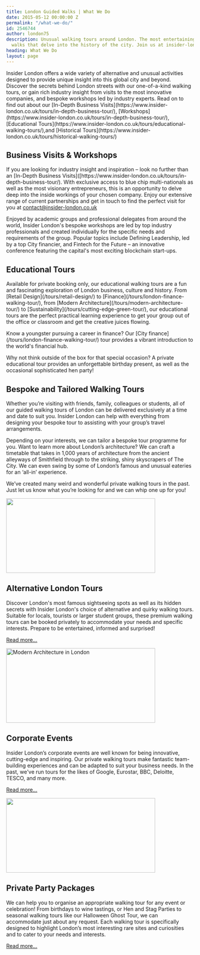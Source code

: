 ```yaml
---
title: London Guided Walks | What We Do
date: 2015-05-12 00:00:00 Z
permalink: "/what-we-do/"
id: 2546744
author: london75
description: Unusual walking tours around London. The most entertaining London guided
  walks that delve into the history of the city. Join us at insider-london.co.uk.
heading: What We Do
layout: page
---
```


<p>Insider London offers a wide variety of alternative and unusual activities designed to provide unique insight into this global city and beyond. Discover the secrets behind London streets with our one-of-a-kind walking tours, or gain rich industry insight from visits to the most innovative companies, and bespoke workshops led by industry experts. Read on to find out about our [In-Depth Business Visits](https://www.insider-london.co.uk/tours/in-depth-business-tour/), 
[Workshops](https://www.insider-london.co.uk/tours/in-depth-business-tour/), [Educational Tours](https://www.insider-london.co.uk/tours/educational-walking-tours/),​and [Historical Tours](https://www.insider-london.co.uk/tours/historical-walking-tours/)</p>

## Business Visits & Workshops

<p>If you are looking for industry insight and inspiration – look no further than an [In-Depth Business Visits]([https://www.insider-london.co.uk/tours/in-depth-business-tour/). With exclusive access to blue chip multi-nationals as well as the most visionary entrepreneurs, this is an opportunity to delve deep into the inside workings of your chosen company. Enjoy our extensive range of current partnerships and get in touch to find the perfect visit for you at <a href="mailto:contact@insider-london.co.uk">contact@insider-london.co.uk</a> </p>


<p>Enjoyed by academic groups and professional delegates from around the world, Insider London's bespoke workshops are led by top industry professionals and created individually for the specific needs and requirements of the group. Popular topics include Defining Leadership, led by a top City financier, and Fintech for the Future – an innovative conference featuring the capital's most exciting blockchain start-ups.</p>

## Educational Tours


<p>Available for private booking only, our educational walking tours are a fun and fascinating exploration of London business, culture and history. From [Retail Design](/tours/retail-design/) to [Finance](/tours/london-finance-walking-tour/),  from [Modern Architecture](/tours/modern-architecture-tour/) to [Sustainability](/tours/cutting-edge-green-tour/), our educational tours are the perfect practical learning experience to get your group out of the office or classroom and get the creative juices flowing. </p>


<p> Know a youngster pursuing a career in finance? Our [City finance](/tours/london-finance-walking-tour/) tour provides a vibrant introduction to the world's financial hub. </p>


<p>Why not think outside of the box for that special occasion? A private educational tour provides an unforgettable birthday present, as well as the occasional sophisticated hen party!</p>

<div>
<h2>Bespoke and Tailored Walking Tours</h2>
<p>Whether you’re visiting with friends, family, colleagues or students, all of our guided walking tours of London can be delivered exclusively at a time and date to suit you. Insider London can help with everything from designing your bespoke tour to assisting with your group’s travel arrangements.</p>
<p>Depending on your interests, we can tailor a bespoke tour programme for you. Want to learn more about London’s architecture? We can craft a timetable that takes in 1,000 years of architecture from the ancient alleyways of Smithfield through to the striking, shiny skyscrapers of The City. We can even swing by some of London’s famous and unusual eateries for an ‘all-in’ experience.</p>
<p>We’ve created many weird and wonderful private walking tours in the past. Just let us know what you’re looking for and we can whip one up for you!</p>
<img src="/wp-content/uploads/2015/04/5103793738_5df66b09ba_o-400x200.jpeg" width="400" height="200" alt="" title="" />
</div>

<div>
	<h2>Alternative London Tours</h2>
	<p>Discover London's most famous sightseeing spots as well as its hidden secrets with Insider London's choice of alternative and quirky walking tours. Suitable for locals, tourists or larger student groups, these premium walking tours can be booked privately to accommodate your needs and specific interests. Prepare to be entertained, informed and surprised!</p>
	<p><a href="/alternative-london-tours" title="">Read more...</a></p>
	<img src="/wp-content/uploads/2015/04/Modern-Architecture-400x200.jpg" width="400" height="200" alt="Modern Architecture in London" title="Modern Architecture in London" />
</div>

<div>
	<h2>Corporate Events</h2>
	<p>Insider London’s corporate events are well known for being innovative, cutting-edge and inspiring. Our private walking tours make fantastic team-building experiences and can be adapted to suit your business needs. In the past, we've run tours for the likes of Google, Eurostar, BBC, Deloitte, TESCO, and many more.</p>
	<p><a href="/corporate-events/">Read more...</a></p>
	<img src="/wp-content/uploads/2015/05/Fotolia_24879531_M-400x200.jpg" width="400" height="200" alt="" title="" />
</div>

<div>
<h2>Private Party Packages</h2>
<p>We can help you to organise an appropriate walking tour for any event or celebration! From birthdays to wine tastings, or Hen and Stag Parties to seasonal walking tours like our Halloween Ghost Tour, we can accommodate just about any request. Each walking tour is specifically designed to highlight London’s most interesting rare sites and curiosities and to cater to your needs and interests.</p>
<p><a href="/tours/private-tours/" title="" target="_self">Read more...</a></p>
</div>

